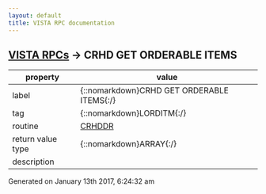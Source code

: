 ```yaml
---
layout: default
title: VISTA RPC documentation
---
```




## [VISTA RPCs](TableOfContent.md) &#8594; CRHD GET ORDERABLE ITEMS 

 property | value 
--- | --- 
 label | {::nomarkdown}CRHD GET ORDERABLE ITEMS{:/}
 tag | {::nomarkdown}LORDITM{:/}
 routine | [CRHDDR](http://code.osehra.org/dox/Routine_CRHDDR_source.html)
 return value type | {::nomarkdown}ARRAY{:/}
 description | 




 Generated on January 13th 2017, 6:24:32 am